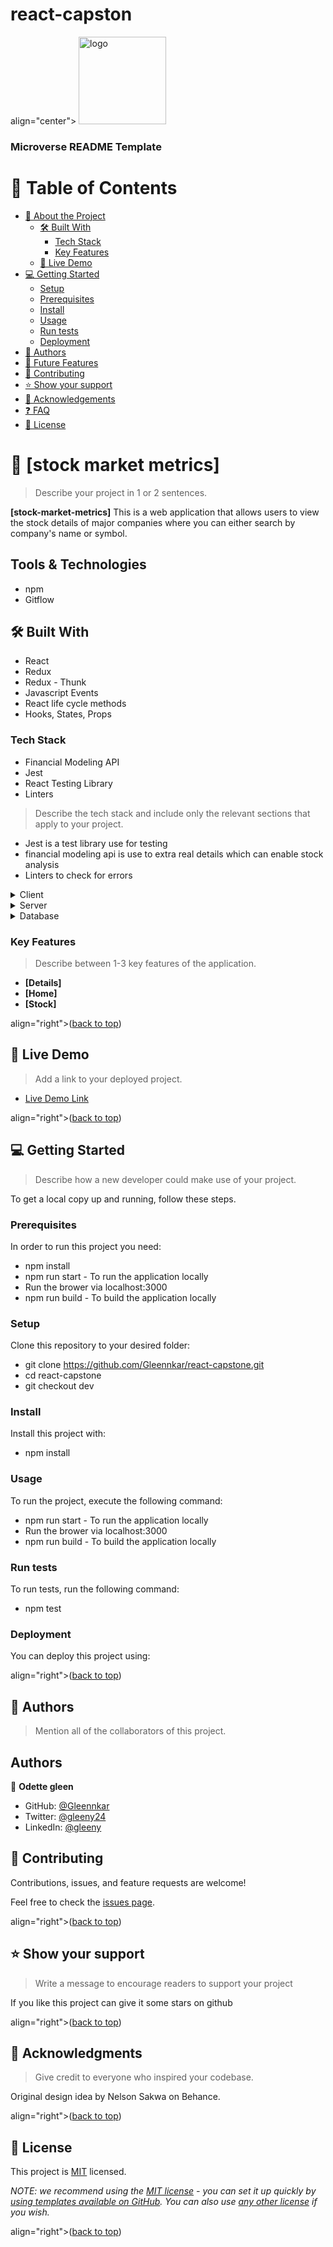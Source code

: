 # react-capston

<a name="readme-top"></a>

<div> align="center">

  <img src="murple_logo.png" alt="logo" width="140"  height="auto" />
  <br/>

  <h3><b>Microverse README Template</b></h3>

</div>

<!-- TABLE OF CONTENTS -->

# 📗 Table of Contents

- [📖 About the Project](#about-project)
  - [🛠 Built With](#built-with)
    - [Tech Stack](#tech-stack)
    - [Key Features](#key-features)
  - [🚀 Live Demo](#live-demo)
- [💻 Getting Started](#getting-started)
  - [Setup](#setup)
  - [Prerequisites](#prerequisites)
  - [Install](#install)
  - [Usage](#usage)
  - [Run tests](#run-tests)
  - [Deployment](#triangular_flag_on_post-deployment)
- [👥 Authors](#authors)
- [🔭 Future Features](#future-features)
- [🤝 Contributing](#contributing)
- [⭐️ Show your support](#support)
- [🙏 Acknowledgements](#acknowledgements)
- [❓ FAQ](#faq)
- [📝 License](#license)

<!-- PROJECT DESCRIPTION -->

# 📖 [stock market metrics] <a name="about-project"></a>

> Describe your project in 1 or 2 sentences.

**[stock-market-metrics]** This is a web application that allows users to view the stock details of major companies where you can either search by company's name or symbol.

## Tools & Technologies
- npm
- Gitflow

## 🛠 Built With <a name="built-with"></a>

- React
- Redux
- Redux - Thunk
- Javascript Events
- React life cycle methods
- Hooks, States, Props

### Tech Stack <a name="tech-stack"></a>
- Financial Modeling API
- Jest
- React Testing Library
- Linters

> Describe the tech stack and include only the relevant sections that apply to your project.

- Jest is a test library use for testing
- financial modeling api is use to extra real details which can enable stock analysis
- Linters to check for errors

<details>
  <summary>Client</summary>
  <ul>
    <li><a href="https://reactjs.org/">React.js</a></li>
  </ul>
</details>

<details>
  <summary>Server</summary>
  <ul>
    <li><a href="https://expressjs.com/">Express.js</a></li>
  </ul>
</details>

<details>
<summary>Database</summary>
  <ul>
    <li><a href="https://www.postgresql.org/">PostgreSQL</a></li>
  </ul>
</details>

<!-- Features -->

### Key Features <a name="key-features"></a>

> Describe between 1-3 key features of the application.

- **[Details]**
- **[Home]**
- **[Stock]**

<p> align="right">(<a href="#readme-top">back to top</a>)</p>

<!-- LIVE DEMO -->

## 🚀 Live Demo <a name="live-demo"></a>

> Add a link to your deployed project.

- [Live Demo Link]()

<p> align="right">(<a href="#readme-top">back to top</a>)</p>

<!-- GETTING STARTED -->

## 💻 Getting Started <a name="getting-started"></a>

> Describe how a new developer could make use of your project.

To get a local copy up and running, follow these steps.

### Prerequisites

In order to run this project you need:

 - npm install
- npm run start - To run the application locally
- Run the brower via localhost:3000
- npm run build - To build the application locally

### Setup

Clone this repository to your desired folder:

- git clone https://github.com/Gleennkar/react-capstone.git
- cd react-capstone
- git checkout dev

### Install

Install this project with:

 - npm install

### Usage

To run the project, execute the following command:
 - npm run start - To run the application locally
- Run the brower via localhost:3000
- npm run build - To build the application locally



### Run tests

To run tests, run the following command:

- npm test

### Deployment

You can deploy this project using:


<p> align="right">(<a href="#readme-top">back to top</a>)</p>



## 👥 Authors <a name="authors"></a>

> Mention all of the collaborators of this project.


## Authors

👤 **Odette gleen**

- GitHub: [@Gleennkar](https://github.com/Gleennkar)
- Twitter: [@gleeny24](https://twitter.com/twitterhandle)
- LinkedIn: [@gleeny](https://www.linkedin.com/in/gleeny-nkar-aa3917182)


<!-- CONTRIBUTING -->

## 🤝 Contributing <a name="contributing"></a>

Contributions, issues, and feature requests are welcome!

Feel free to check the [issues page]().

<p> align="right">(<a href="#readme-top">back to top</a>)</p>

<!-- SUPPORT -->

## ⭐️ Show your support <a name="support"></a>

> Write a message to encourage readers to support your project

If you like this project can give it some stars on github

<p> align="right">(<a href="#readme-top">back to top</a>)</p>

<!-- ACKNOWLEDGEMENTS -->

## 🙏 Acknowledgments <a name="acknowledgements"></a>

> Give credit to everyone who inspired your codebase.

Original design idea by Nelson Sakwa on Behance.

<p> align="right">(<a href="#readme-top">back to top</a>)</p>

<!-- LICENSE -->

## 📝 License <a name="license"></a>

This project is [MIT](./LICENSE) licensed.

_NOTE: we recommend using the [MIT license](https://choosealicense.com/licenses/mit/) - you can set it up quickly by [using templates available on GitHub](https://docs.github.com/en/communities/setting-up-your-project-for-healthy-contributions/adding-a-license-to-a-repository). You can also use [any other license](https://choosealicense.com/licenses/) if you wish._

<p> align="right">(<a href="#readme-top">back to top</a>)</p>


